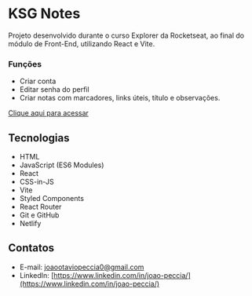 # KSG Notes

Projeto desenvolvido durante o curso Explorer da Rocketseat, ao final do módulo de Front-End, utilizando React e Vite.

### Funções

-   Criar conta
-   Editar senha do perfil
-   Criar notas com marcadores, links úteis, título e observações.

[Clique aqui para acessar](https://ksgnotes.netlify.app/)

## Tecnologias

-   HTML
-   JavaScript (ES6 Modules)
-   React
-   CSS-in-JS
-   Vite
-   Styled Components
-   React Router
-   Git e GitHub
-   Netlify

## Contatos

-   E-mail:  [joaootaviopeccia0@gmail.com](mailto:joaootaviopeccia0@gmail.com])
-   LinkedIn:  [https://www.linkedin.com/in/joao-peccia/](https://www.linkedin.com/in/joao-peccia/)

  
